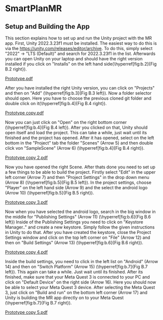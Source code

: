 # SmartPlanMR

## Setup and Building the App

This section explains how to set up and run the Unity project with the MR app.
First, Unity 2022.3.23f1 must be installed. The easiest way to do this is via the https://unity.com/releases/editor/archive. To do this, simply select "2022" -> "LTS (Default)" and search for 2022.3.23f1 in the list. Afterwards you can open Unity on your laptop and should have the right version installed if you click on "Installs" on the left hand side(\hyperref[fig:b.2]{Fig B.2 right}).

[Prototype.pdf](ReadMeImagesPrototype.pdf?raw=true)

After you have installed the right Unity version, you can click on "Projects" and then on "Add" (\hyperref[fig:b.3]{Fig B.3 left}). Now a folder selector should open. Here you have to choose the previous cloned git folder and double click on it(\hyperref[fig:b.4]{Fig B.4 right}).

[Prototype copy.pdf](https://github.com/user-attachments/files/18031225/Prototype.copy.pdf)


Now you can just click on "Open" on the right bottom corner (\hyperref[fig:b.4]{Fig B.4 left}). After you clicked on that, Unity should open itself and load the project. This can take a while, just wait until its finished and the project has opened. After it has opened, select on the left bottom in the "Project" tab the folder "Scenes" (Arrow 5) and then double click von "SampleScene" (Arrow 6) (\hyperref[fig:b.4]{Fig B.4 right}).

[Prototype copy 2.pdf](https://github.com/user-attachments/files/18031226/Prototype.copy.2.pdf)


Now you have opened the right Scene. After thats done you need to set up a few things to be able to build the project. Firstly select "Edit" in the upper left corner (Arrow 7) and then "Project Settings" in the drop down menu (Arrow 8) (\hyperref[fig:b.5]{Fig B.5 left}). In the project settings, choose "Player" on the left hand side (Arrow 9) and the select the android logo (Arrow 10) (\hyperref[fig:b.5]{Fig B.5 right}).

[Prototype copy 3.pdf](https://github.com/user-attachments/files/18031227/Prototype.copy.3.pdf)


Now when you have selected the android logo, search in the big window in the middle for "Publishing Settings" (Arrow 11) (\hyperref[fig:b.6]{Fig B.6 left}) Inside of the Publishing Settings you need to click on "Keystore Manager.." and create a new keystore. Simply follow the given instructions in Unity to do that.
After you have created the keystore, close the Project Settings window and click on the top left corner on "File" (Arrow 12) and then on "Build Settings" (Arrow 13) (\hyperref[fig:b.6]{Fig B.6 right}).

[Prototype copy 4.pdf](https://github.com/user-attachments/files/18031228/Prototype.copy.4.pdf)


Inside the build settings, you need to click in the left list on "Android" (Arrow 14) and then on "Switch Platform" (Arrow 15) (\hyperref[fig:b.7]{Fig B.7 left}). This again can take a while. Just wait until its finished. After its finished, make sure that your Meta Quest 3 is connected to your PC and click on "Default Device" on the right side (Arrow 16). Here you should now be able to select your Meta Quest 3 device. After selecting the Meta Quest 3, just click on "Build and run" on the bottom left corner (Arrow 17) and Unity is building the MR app directly on to your Meta Quest (\hyperref[fig:b.7]{Fig B.7 right}).

[Prototype copy 5.pdf](https://github.com/user-attachments/files/18031229/Prototype.copy.5.pdf)
